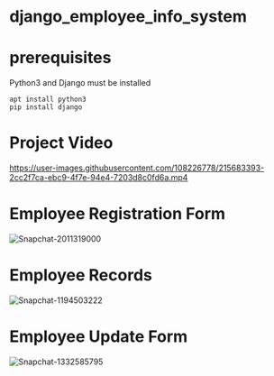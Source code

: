 # django_employee_info_system

# prerequisites
Python3 and Django must be installed

```
apt install python3
pip install django
```

# Project Video

https://user-images.githubusercontent.com/108226778/215683393-2cc2f7ca-ebc9-4f7e-94e4-7203d8c0fd6a.mp4

# Employee Registration Form
![Snapchat-2011319000](https://user-images.githubusercontent.com/108226778/215684507-a1c3553a-1244-4197-b19f-d005497ceb47.jpg)

# Employee Records
![Snapchat-1194503222](https://user-images.githubusercontent.com/108226778/215684595-077005eb-a4cb-4e50-b0ad-d7ddf9a71e18.jpg)

# Employee Update Form
![Snapchat-1332585795](https://user-images.githubusercontent.com/108226778/215684686-015f2623-3757-4075-9af7-b3f79f9ca0a5.jpg)
